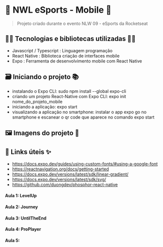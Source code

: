 # 🚀 NWL eSports - Mobile 🚀

> Projeto criado durante o evento NLW 09 - eSports da Rocketseat

## 👨‍💻 Tecnologias e bibliotecas utilizadas 👩‍💻

- Javascript / Typescript : Linguagem programação
- React Native : Biblioteca criação de interfaces mobile
- Expo : Ferramenta de desenvolvimento mobile com React Native

## 🗃️ Iniciando o projeto 📚

- instalando o Expo CLI: sudo npm install --global expo-cli
- criando um projeto React-Native com Expo CLI: expo init nome_do_projeto_mobile
- iniciando a aplicação: expo start
- visualizando a aplicação no smartphone: instalar o app expo go no smartphone e
  escanear o qr code que aparece no comando expo start

## 🖼️ Imagens do projeto 👀

## 🔗 Links úteis ✨

- https://docs.expo.dev/guides/using-custom-fonts/#using-a-google-font
- https://reactnavigation.org/docs/getting-started
- https://docs.expo.dev/versions/latest/sdk/linear-gradient/
- https://docs.expo.dev/versions/latest/sdk/svg/
- https://github.com/duongdev/phosphor-react-native

#### Aula 1: LevelUp

#### Aula 2: Journey

#### Aula 3: UntilTheEnd

#### Aula 4: ProPlayer

#### Aula 5:
